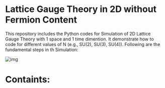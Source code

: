 # Lattice Gauge Theory in 2D without Fermion Content

This repository includes the Python codes for Simulation of 2D Lattice Gauge Theory with 1 space and 1 time dimention. It demonstrate how to code for different values of N (e.g., SU(2), SU(3), SU(4)). Following are the fundamental steps in th Simulation:

![img](algo.png)

# Containts:

